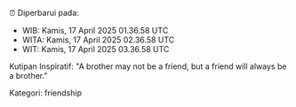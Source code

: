 ⏰ Diperbarui pada:
- WIB: Kamis, 17 April 2025 01.36.58 UTC
- WITA: Kamis, 17 April 2025 02.36.58 UTC
- WIT: Kamis, 17 April 2025 03.36.58 UTC

Kutipan Inspiratif:
"A brother may not be a friend, but a friend will always be a brother."


Kategori: friendship

